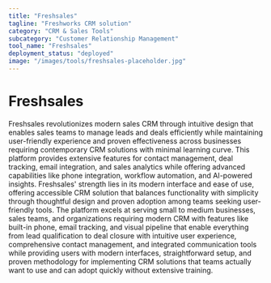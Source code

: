 ```yaml
---
title: "Freshsales"
tagline: "Freshworks CRM solution"
category: "CRM & Sales Tools"
subcategory: "Customer Relationship Management"
tool_name: "Freshsales"
deployment_status: "deployed"
image: "/images/tools/freshsales-placeholder.jpg"
---
```


# Freshsales

Freshsales revolutionizes modern sales CRM through intuitive design that enables sales teams to manage leads and deals efficiently while maintaining user-friendly experience and proven effectiveness across businesses requiring contemporary CRM solutions with minimal learning curve. This platform provides extensive features for contact management, deal tracking, email integration, and sales analytics while offering advanced capabilities like phone integration, workflow automation, and AI-powered insights. Freshsales' strength lies in its modern interface and ease of use, offering accessible CRM solution that balances functionality with simplicity through thoughtful design and proven adoption among teams seeking user-friendly tools. The platform excels at serving small to medium businesses, sales teams, and organizations requiring modern CRM with features like built-in phone, email tracking, and visual pipeline that enable everything from lead qualification to deal closure with intuitive user experience, comprehensive contact management, and integrated communication tools while providing users with modern interfaces, straightforward setup, and proven methodology for implementing CRM solutions that teams actually want to use and can adopt quickly without extensive training.